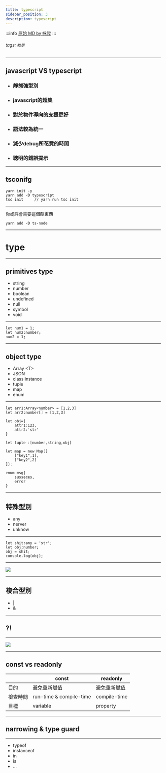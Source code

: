 ```yaml
---
title: typescript
sidebar_position: 3
description: typescript
---
```


:::info
[原始 MD by 咏陞](https://hackmd.io/@lxIxxk-uRO28KO5slEfMgQ/r1YMprty5#/)
:::

###### tags: `教學`

----

## javascript VS typescript

- ### 靜態強型別
- ### javascript的超集
- ### 對於物件導向的支援更好
- ### 語法較為統一
- ### 減少debug所花費的時間
- ### 聰明的錯誤提示

---

## tsconifg

```bash=
yarn init -y
yarn add -D typescript
tsc init     // yarn run tsc init
```

----

你或許會需要這個酷東西
```bash=
yarn add -D ts-node
```

---

# type

----

## primitives type

- string 
- number
- boolean
- undefined
- null
- symbol
- void

----

```typescript=
let num1 = 1;
let num2:number;
num2 = 1;
```

----

## object type

- Array \<T\>
- JSON
- class instance
- tuple
- map
- enum

----

```typescript=
let arr1:Array<number> = [1,2,3]
let arr2:number[] = [1,2,3]

let obj={
    attr1:123,
    attr2:'str'
}

let tuple :[number,string,obj]

let map = new Map([
    ["key1",1],
    ["key2",2]
]);

enum msg{
    susseces,
    error
}
```

----

## 特殊型別

- any
- nerver
- unknow

----

```typescript=
let shit:any = 'str';
let obj:number;
obj = shit;
console.log(obj);
```

----

![](https://i.imgur.com/KmR2pQS.png)

----

## 複合型別

- |
- &

---

## ?!

----

![](https://i.imgur.com/fcuP2Ks.png)

----

## const vs readonly



|          | const                   | readonly     |
| -------- | ----------------------- | ------------ |
| 目的     | 避免重新賦值            | 避免重新賦值 |
| 檢查時間 | run-time & compile-time | compile-time |
| 目標     | variable                | property     |



---

## narrowing & type guard

----

- typeof
- instanceof
- in
- is
- ...


